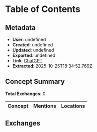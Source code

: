 # Table of Contents

## Metadata

- **User**: undefined
- **Created**: undefined
- **Updated**: undefined
- **Exported**: undefined
- **Link**: [ChatGPT](undefined)
- **Extracted**: 2025-10-25T18:34:52.769Z

## Concept Summary

**Total Exchanges**: 0

| Concept | Mentions | Locations |
|---------|----------|----------|

## Exchanges

